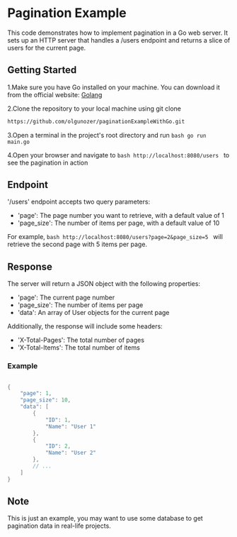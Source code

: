 # Pagination Example

This code demonstrates how to implement pagination in a Go web server. It sets up an HTTP server that handles a /users endpoint and returns a slice of users for the current page.

## Getting Started

1.Make sure you have Go installed on your machine. You can download it from the official website: [Golang](https://golang.org/dl/)

2.Clone the repository to your local machine using git clone 
```bash 
https://github.com/olgunozer/paginationExampleWithGo.git 
```

3.Open a terminal in the project's root directory and run ```bash go run main.go ```

4.Open your browser and navigate to ```bash http://localhost:8080/users ``` to see the pagination in action

## Endpoint
'/users' endpoint accepts two query parameters:

- 'page': The page number you want to retrieve, with a default value of 1
- 'page_size': The number of items per page, with a default value of 10

For example, ```bash http://localhost:8080/users?page=2&page_size=5 ``` will retrieve the second page with 5 items per page.

## Response
The server will return a JSON object with the following properties:

- 'page': The current page number
- 'page_size': The number of items per page
- 'data': An array of User objects for the current page

Additionally, the response will include some headers:

- 'X-Total-Pages': The total number of pages
- 'X-Total-Items': The total number of items

### Example
```go

{
    "page": 1,
    "page_size": 10,
    "data": [
        {
            "ID": 1,
            "Name": "User 1"
        },
        {
            "ID": 2,
            "Name": "User 2"
        },
        // ...
    ]
}
```

## Note
This is just an example, you may want to use some database to get pagination data in real-life projects.
